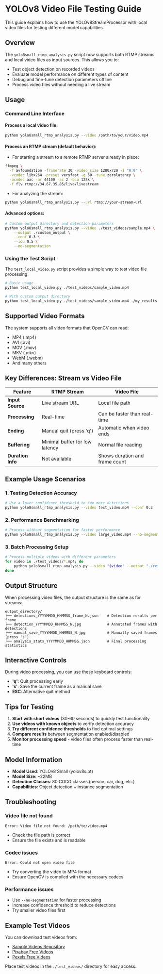 # YOLOv8 Video File Testing Guide

This guide explains how to use the YOLOv8StreamProcessor with local video files for testing different model capabilities.

## Overview

The `yolo8small_rtmp_analysis.py` script now supports both RTMP streams and local video files as input sources. This allows you to:

- Test object detection on recorded videos
- Evaluate model performance on different types of content
- Debug and fine-tune detection parameters offline
- Process video files without needing a live stream

## Usage

### Command Line Interface

#### Process a local video file:
```bash
python yolo8small_rtmp_analysis.py --video /path/to/your/video.mp4
```

#### Process an RTMP stream (default behavior):

- For starting a stream to a remote RTMP server already in place:
```bash
ffmpeg \
  -f avfoundation -framerate 30 -video_size 1280x720 -i "0:0" \
  -vcodec libx264 -preset veryfast -g 50 -tune zerolatency \
  -acodec aac -ar 44100 -ac 2 -b:a 128k \
  -f flv rtmp://34.67.35.85/live/livestream
```

- For analyzing the stream: 
```bash
python yolo8small_rtmp_analysis.py --url rtmp://your-stream-url
```

#### Advanced options:
```bash
# Custom output directory and detection parameters
python yolo8small_rtmp_analysis.py --video ./test_videos/sample.mp4 \
    --output ./custom_output \
    --conf 0.3 \
    --iou 0.5 \
    --no-segmentation
```

### Using the Test Script

The `test_local_video.py` script provides a simple way to test video file processing:

```bash
# Basic usage
python test_local_video.py ./test_videos/sample_video.mp4

# With custom output directory
python test_local_video.py ./test_videos/sample_video.mp4 ./my_results
```

## Supported Video Formats

The system supports all video formats that OpenCV can read:
- MP4 (.mp4)
- AVI (.avi)
- MOV (.mov)
- MKV (.mkv)
- WebM (.webm)
- And many others

## Key Differences: Stream vs Video File

| Feature | RTMP Stream | Video File |
|---------|-------------|------------|
| **Input Source** | Live stream URL | Local file path |
| **Processing** | Real-time | Can be faster than real-time |
| **Ending** | Manual quit (press 'q') | Automatic when video ends |
| **Buffering** | Minimal buffer for low latency | Normal file reading |
| **Duration Info** | Not available | Shows duration and frame count |

## Example Usage Scenarios

### 1. Testing Detection Accuracy
```bash
# Use a lower confidence threshold to see more detections
python yolo8small_rtmp_analysis.py --video test_video.mp4 --conf 0.2
```

### 2. Performance Benchmarking
```bash
# Process without segmentation for faster performance
python yolo8small_rtmp_analysis.py --video large_video.mp4 --no-segmentation
```

### 3. Batch Processing Setup
```bash
# Process multiple videos with different parameters
for video in ./test_videos/*.mp4; do
    python yolo8small_rtmp_analysis.py --video "$video" --output "./results/$(basename "$video" .mp4)"
done
```

## Output Structure

When processing video files, the output structure is the same as for streams:

```
output_directory/
├── detections_YYYYMMDD_HHMMSS_frame_N.json    # Detection results per frame
├── detection_YYYYMMDD_HHMMSS_N.jpg            # Annotated frames with detections
├── manual_save_YYYYMMDD_HHMMSS_N.jpg          # Manually saved frames (press 's')
└── analysis_stats_YYYYMMDD_HHMMSS.json        # Final processing statistics
```

## Interactive Controls

During video processing, you can use these keyboard controls:

- **'q'**: Quit processing early
- **'s'**: Save the current frame as a manual save
- **ESC**: Alternative quit method

## Tips for Testing

1. **Start with short videos** (30-60 seconds) to quickly test functionality
2. **Use videos with known objects** to verify detection accuracy
3. **Try different confidence thresholds** to find optimal settings
4. **Compare results** between segmentation enabled/disabled
5. **Monitor processing speed** - video files often process faster than real-time

## Model Information

- **Model Used**: YOLOv8 Small (yolov8s.pt)
- **Model Size**: ~22MB
- **Detection Classes**: 80 COCO classes (person, car, dog, etc.)
- **Capabilities**: Object detection + instance segmentation

## Troubleshooting

### Video file not found
```
Error: Video file not found: /path/to/video.mp4
```
- Check the file path is correct
- Ensure the file exists and is readable

### Codec issues
```
Error: Could not open video file
```
- Try converting the video to MP4 format
- Ensure OpenCV is compiled with the necessary codecs

### Performance issues
- Use `--no-segmentation` for faster processing
- Increase confidence threshold to reduce detections
- Try smaller video files first

## Example Test Videos

You can download test videos from:
- [Sample Videos Repository](https://sample-videos.com/)
- [Pixabay Free Videos](https://pixabay.com/videos/)
- [Pexels Free Videos](https://www.pexels.com/videos/)

Place test videos in the `./test_videos/` directory for easy access.
